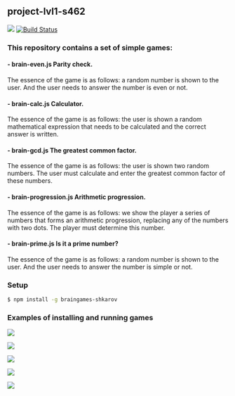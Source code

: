 ## project-lvl1-s462
<a href="https://codeclimate.com/github/shkarov/project-lvl1-s462/maintainability"><img src="https://api.codeclimate.com/v1/badges/4701cfeecb6af2ebf274/maintainability" /></a> [![Build Status](https://travis-ci.org/shkarov/project-lvl1-s462.svg?branch=master)](https://travis-ci.org/shkarov/project-lvl1-s462)
### This repository contains a set of simple games:
#### - brain-even.js Parity check.
The essence of the game is as follows: a random number is shown to the user. And the user needs to answer the number is even or not.
#### - brain-calc.js Calculator. 
The essence of the game is as follows: the user is shown a random mathematical expression that needs to be calculated and the correct answer is written.
#### - brain-gcd.js The greatest common factor. 
The essence of the game is as follows: the user is shown two random numbers. The user must calculate and enter the greatest common factor of these numbers.
#### - brain-progression.js Arithmetic progression. 
The essence of the game is as follows: we show the player a series of numbers that forms an arithmetic progression, replacing any of the numbers with two dots. The player must determine this number.
#### - brain-prime.js Is it a prime number? 
The essence of the game is as follows: a random number is shown to the user. And the user needs to answer the number is simple or not.
### Setup
```sh
$ npm install -g braingames-shkarov
```
### Examples of installing and running games
<a href="https://asciinema.org/a/RdV0H9wL6HU4pE23OW7t7CRLT" target="_blank"><img src="https://asciinema.org/a/RdV0H9wL6HU4pE23OW7t7CRLT.svg" /></a>

<a href="https://asciinema.org/a/HrOpX4ca78Th8NtxbDPLGC2P2" target="_blank"><img src="https://asciinema.org/a/HrOpX4ca78Th8NtxbDPLGC2P2.svg" /></a>

<a href="https://asciinema.org/a/AylhNANSvHx74OCqjpMJmIQcP" target="_blank"><img src="https://asciinema.org/a/AylhNANSvHx74OCqjpMJmIQcP.svg" /></a>

<a href="https://asciinema.org/a/GP3zIQulfWaPo6XzS6Ww9FuOm" target="_blank"><img src="https://asciinema.org/a/GP3zIQulfWaPo6XzS6Ww9FuOm.svg" /></a>

<a href="https://asciinema.org/a/Xy6sKBJpQlMp2G2GpPp7MHrBS" target="_blank"><img src="https://asciinema.org/a/Xy6sKBJpQlMp2G2GpPp7MHrBS.svg" /></a>
